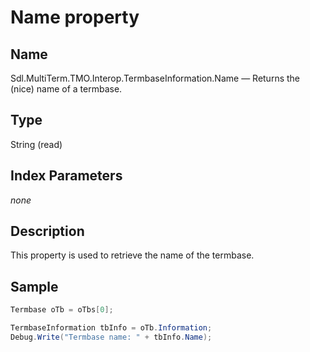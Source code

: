 #   Name property

## Name

Sdl.MultiTerm.TMO.Interop.TermbaseInformation.Name —          Returns the (nice) name of a termbase.


## Type

String
(read)

## Index Parameters
*none*

## Description

This property is used to retrieve the name of the termbase.

## Sample


```cs
Termbase oTb = oTbs[0];

TermbaseInformation tbInfo = oTb.Information;
Debug.Write("Termbase name: " + tbInfo.Name);
```

